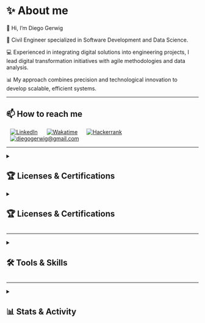 # **✨ About me**

👋 Hi, I’m Diego Gerwig

🦺 Civil Engineer specialized in Software Development and Data Science. 

💻 Experienced in integrating digital solutions into engineering projects, I lead digital transformation initiatives with agile methodologies and data analysis.

📊 My approach combines precision and technological innovation to develop scalable, efficient systems.


---

## **📫 How to reach me**

<div style='text-align:left'>
	<a href='https://www.linkedin.com/in/diegogerwig' style='padding: 10px;'><img alt='LinkedIn' src='https://img.shields.io/badge/LinkedIn-0077B5.svg?logo=linkedin&logoColor=white' style='height: 25px;'></a>
	<a href='https://wakatime.com/@diegogerwig' style='padding: 10px;'><img alt='Wakatime' src='https://img.shields.io/badge/Wakatime-2496ED.svg?logo=wakatime&logoColor=white&color=green' style='height: 25px;'></a>
	<a href='https://www.hackerrank.com/diegogerwig' style='padding: 10px;'><img alt='Hackerrank' src='https://img.shields.io/badge/Hackerrank-2EC866.svg?logo=hackerrank&logoColor=white' style='height: 25px;'></a>
	<!-- <a href='https://www.kaggle.com/diegogerwig' style='padding: 10px;'><img alt='Kaggle' src='https://img.shields.io/badge/Kaggle-20BEFF.svg?logo=kaggle&logoColor=white' style='height: 25px;'></a> -->
	<a href="mailto:diegogerwig@gmail.com" style="padding: 10px;"><img alt="diegogerwig@gmail.com" src="https://img.shields.io/badge/diegogerwig@gmail.com-EA4335.svg?logo=gmail&logoColor=white" style="height: 25px;"></a>
</div>

---

<details> 
	<summary><h2>🏆 Licenses & Certifications </h2></summary>
	<h3>42 Network</h3>
		<div style='display: flex; flex-direction: column; align-items: center;'>
			<a href='https://www.credly.com/org/42/badge/42-cursus-junior-developer-level-12'>
				<img src='./_badges/42_level_12.png' width='200'>
			</a>
		</div>
	<h3>Quantum Computing QClass 2023-2024</h3>
		<a href='./_badges/QCourse501-1-214_Certificate.jpg'><img src='./_badges/QCourse501-1-214_Badge.jpg' height='150' width='300'></a>
		<a href='./_badges/QCourse504-1-91_Certificate.jpg'><img src='./_badges/QCourse504-1-91_Badge.jpg' height='150' width='300'></a>
		<br>
		<!-- <a href='./_badges/QTitanium1-12_Certificate.jpg'><img src='./_badges/QTitanium1-12_Badge.jpg' height='100' width='200'></a>
		<a href='./_badges/QCobalt4-43_Certificate.jpg'><img src='./_badges/QCobalt4-43_Badge.jpg' height='100' width='200'></a> -->
	<div style='display: flex; flex-direction: row; justify-content: center; gap: 20px;'>
		<div>
			<h3>IBM Quantum Challenge 2024</h3>
				<div style='display: flex; flex-direction: column; align-items: center;'>
					<a href='https://www.credly.com/badges/7fce96fb-09f9-48c6-9f7c-d5118c3b9412' target='_blank'>
						<img src='./_badges/IBM_quantum-challenge-2024.png' width='200'>
					</a>
				</div>
		</div>
		<div>
			<h3>IBM Quantum Explorers 2023</h3>
				<div style='display: flex; flex-direction: column; align-items: center;'>
					<a href='https://www.credly.com/badges/1dfa6b06-c443-4d56-b6e8-3375dd7ad03b' target='_blank'>
						<img src='./_badges/IBM_quantum-explorer-2023-advanced.png' width='200'>
					</a>
				</div>
		</div>
		<div>
			<h3>IBM Quantum Summer School 2023</h3>
				<div style='display: flex; flex-direction: column; align-items: center;'>
					<a href='https://www.credly.com/badges/a27d052e-9609-4c30-aeb7-8b86ab0fd75a' target='_blank'>
						<img src='./_badges/IBM_qiskit-global-summer-school-2023-quantum-excellence.png' width='200'>
					</a>
				</div>
		</div>
	</div>
</details>

<details> 
   <summary><h2>🏆 Licenses & Certifications </h2></summary>
   <h3>42 Network</h3>
	   <div style='display: flex; flex-direction: column; align-items: center;'>
		   <a href='https://www.credly.com/org/42/badge/42-cursus-junior-developer-level-12'>
			   <img src='./_badges/42_level_12.png' width='200'>
		   </a>
	   </div>
   <h3>Quantum Computing QClass 2023-2024</h3>
	   <a href='./_badges/QCourse501-1-214_Certificate.jpg'><img src='./_badges/QCourse501-1-214_Badge.jpg' height='150' width='300'></a>
	   <a href='./_badges/QCourse504-1-91_Certificate.jpg'><img src='./_badges/QCourse504-1-91_Badge.jpg' height='150' width='300'></a>
	   <br>
	<h3>IBM Quantum</h3>
	<p align="center">
		<b>IBM Quantum Challenge 2024</b><br>
		<a href='https://www.credly.com/badges/7fce96fb-09f9-48c6-9f7c-d5118c3b9412'><img src='./_badges/IBM_quantum-challenge-2024.png' width='200'></a>&nbsp;&nbsp;&nbsp;
		<b>IBM Quantum Explorers 2023</b><br>
		<a href='https://www.credly.com/badges/1dfa6b06-c443-4d56-b6e8-3375dd7ad03b'><img src='./_badges/IBM_quantum-explorer-2023-advanced.png' width='200'></a>&nbsp;&nbsp;&nbsp;
		<b>IBM Quantum Summer School 2023</b><br>
		<a href='https://www.credly.com/badges/a27d052e-9609-4c30-aeb7-8b86ab0fd75a'><img src='./_badges/IBM_qiskit-global-summer-school-2023-quantum-excellence.png' width='200'></a>
	</p>
</details>

---

<details> 
  <summary><h2>🛠️ Tools & Skills </h2></summary>

  <h3>👨‍💻 Programming and Markup Languages</h3>

  <p>
	  <a href='https://github.com/search?q=user%3Adiegogerwig+language%3Apython'><img alt='Python' src='https://img.shields.io/badge/Python-14354C.svg?logo=python&logoColor=white' height='25'></a>
	  <a href='#'><img alt='C' src='https://custom-icon-badges.demolab.com/badge/C-03599C.svg?logo=c-in-hexagon&logoColor=white' height='25'></a>
	  <a href='#'><img alt='C++' src='https://custom-icon-badges.demolab.com/badge/C++-9C033A.svg?logo=cpp2&logoColor=white' height='25'></a>
	  <a href='#'><img alt='MIPS Assembly' src='https://custom-icon-badges.demolab.com/badge/Assembly-525252.svg?logo=asm-hex&logoColor=white' height='25'></a>
	  <a href='#'><img alt='Bash' src='https://img.shields.io/badge/Bash-121011.svg?logo=gnu-bash&logoColor=white' height='25'></a>
	  <a href='#'><img alt='Google Apps Script' src='https://custom-icon-badges.demolab.com/badge/Google%20Apps%20Script-02569B.svg?logo=gs&logoColor=white' height='25'></a>
	  <a href='#'><img alt='Markdown' src='https://img.shields.io/badge/Markdown-000000.svg?logo=markdown&logoColor=white' height='25'></a>
	  <a href='#'><img alt='LaTeX' src='https://img.shields.io/badge/LaTeX-008080.svg?logo=LaTeX&logoColor=white' height='25'></a>
	  <a href='#'><img alt='TypeScript' src='https://img.shields.io/badge/TypeScript-007ACC.svg?logo=typescript&logoColor=white' height='25'></a>
	  <a href='#'><img alt='JavaScript' src='https://img.shields.io/badge/JavaScript-F7DF1E.svg?logo=javascript&logoColor=black' height='25'></a>
	  <a href='#'><img alt='HTML' src='https://img.shields.io/badge/HTML-E34F26.svg?logo=html5&logoColor=white' height='25'></a>
	  <a href='#'><img alt='CSS' src='https://img.shields.io/badge/CSS-1572B6.svg?logo=css3&logoColor=white' height='25'></a>
  </p>

  <h3>📖 Frameworks and Libraries</h3>

  <p>
	  <a href='#'><img alt='NumPy' src='https://img.shields.io/badge/Numpy-013243.svg?logo=numpy&logoColor=white' height='25'></a>
	  <a href='#'><img alt='Pandas' src='https://img.shields.io/badge/Pandas-150458.svg?logo=pandas&logoColor=white' height='25'></a>
	  <a href='#'><img alt='Matplotlib' src='https://img.shields.io/badge/Matplotlib-3776AB.svg?logo=python&logoColor=white' height='25'></a>
	  <a href='#'><img alt='Pytest' src='https://img.shields.io/badge/Pytest-0A9EDC.svg?logo=pytest&logoColor=white' height='25'></a>
	  <a href='#'><img alt='TensorFlow' src='https://img.shields.io/badge/TensorFlow-FF6F00.svg?logo=TensorFlow&logoColor=white' height='25'></a>
	  <a href='#'><img alt='Data Science' src='https://img.shields.io/badge/Data%20Science-333333.svg?' height='25'></a>
	  <a href='#'><img alt='Power BI' src='https://img.shields.io/badge/power_bi-F2C811?style=for-the-badge&logo=powerbi&logoColor=black' height='25'></a>
	  <a href='#'><img alt='Tableau' src='https://img.shields.io/badge/Tableau-E97627?style=for-the-badge&logo=Tableau&logoColor=white' height='25'></a>
	  <a href='#'><img alt='Mongo DB' src='https://img.shields.io/badge/MongoDB-4EA94B?style=for-the-badge&logo=mongodb&logoColor=white' height='25'></a>
	  <a href='#'><img alt='SQLite' src='https://img.shields.io/badge/SQLite-07405E?style=for-the-badge&logo=sqlite&logoColor=white' height='25'></a>
	  <a href='#'><img alt='SnowFlake' src='https://a11ybadges.com/badge?logo=snowflake' height='25'></a>
  </p>

  <h3>💻 Software and Tools</h3>

  <p>
	  <a href='#'><img alt='Docker' src='https://img.shields.io/badge/Docker-2496ED.svg?logo=docker&logoColor=white' height='25'></a>
	  <a href='#'><img alt='Jupyter' src='https://img.shields.io/badge/Jupyter-F37626.svg?logo=Jupyter&logoColor=white' height='25'></a>
	  <a href='#'><img alt='Git' src='https://img.shields.io/badge/Git-F05033.svg?logo=git&logoColor=white' height='25'></a>
	  <a href='#'><img alt='Google Sheets' src='https://img.shields.io/badge/Sheets-34A853.svg?logo=google%20sheets&logoColor=white' height='25'></a>
	  <a href='#'><img alt='Postman' src='https://img.shields.io/badge/Postman-FF6C37?logo=postman&logoColor=white' height='25'></a>
	  <a href='#'><img alt='Visual Studio Code' src='https://img.shields.io/badge/Visual%20Studio%20Code-0078d7.svg?logo=visual-studio-code&logoColor=white' height='25'></a>
	  <a href='#'><img alt='Qiskit' src='https://img.shields.io/badge/Qiskit-000000.svg?logo=qiskit&logoColor=white' height='25'></a>
  </p>
</details>

---

<details>
  <summary><h2>📊 Stats & Activity</h2></summary>
	<div align='center' style='text-align:center'>
		<a href=''>
			<img width='50%' 
				src='https://github-readme-streak-stats.herokuapp.com/?user=diegogerwig&theme=vue-dark&hide_border=false'>
		</a>
		<a href=''>
			<img width='50%' 
				src='https://github-readme-stats.vercel.app/api?username=diegogerwig&theme=vue-dark&show_icons=true&hide_border=false&count_private=true'>
		</a>
		<a href=''>
			<img width='50%' 
				src='https://github-readme-stats.vercel.app/api/top-langs/?username=diegogerwig&theme=vue-dark&show_icons=true&hide_border=false&layout=compact'>
		</a>
		<br>
		<br>
		<a href='https://wakatime.com/@diegogerwig'>
			<img width='30%'
				src="https://wakatime.com/badge/user/a124cb58-405f-40c8-a801-6033e54c1f7d.svg">
		</a>
		<br>
		<a href='https://wakatime.com/@diegogerwig'>
			<img width='50%' 
				src='https://github-readme-stats.vercel.app/api/wakatime?username=diegogerwig&hide_progress=false&layout=compact&custom_title=WAKATIME%20last%20year%20📈%Stats&hide_border=false&theme=vue-dark'
				alt='Diego Gerwig's WAKATIME last year 📈 stats'>
		</a>   
		<a href='https://github.com/ashutosh00710/github-readme-activity-graph'><img alt='Diego Gerwig's Activity Graph' src='https://github-readme-activity-graph.vercel.app/graph/?username=diegogerwig&hide_border=false&theme=github-dark-dimmed' />
		</a>
		<p align='center' >
			<img src='https://user-images.githubusercontent.com/74038190/212284115-f47cd8ff-2ffb-4b04-b5bf-4d1c14c0247f.gif' />
		</p>
	</div>
</details>
